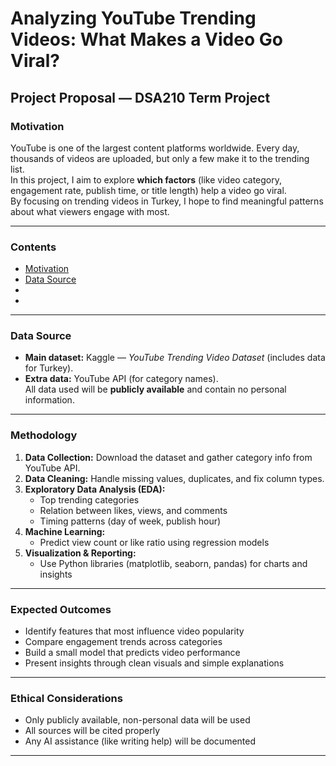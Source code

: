 # Analyzing YouTube Trending Videos: What Makes a Video Go Viral?
## Project Proposal — DSA210 Term Project

### Motivation  
YouTube is one of the largest content platforms worldwide. Every day, thousands of videos are uploaded, but only a few make it to the trending list.  
In this project, I aim to explore **which factors** (like video category, engagement rate, publish time, or title length) help a video go viral.  
By focusing on trending videos in Turkey, I hope to find meaningful patterns about what viewers engage with most.

---

### Contents
- [Motivation](#motivation)
- [Data Source](#data-source)
- 
- 
---
### Data Source  
- **Main dataset:** Kaggle — *YouTube Trending Video Dataset* (includes data for Turkey).  
- **Extra data:** YouTube API (for category names).  
All data used will be **publicly available** and contain no personal information.

---

### Methodology  
1. **Data Collection:** Download the dataset and gather category info from YouTube API.  
2. **Data Cleaning:** Handle missing values, duplicates, and fix column types.  
3. **Exploratory Data Analysis (EDA):**  
   - Top trending categories  
   - Relation between likes, views, and comments  
   - Timing patterns (day of week, publish hour)  
4. **Machine Learning:**  
   - Predict view count or like ratio using regression models  
5. **Visualization & Reporting:**  
   - Use Python libraries (matplotlib, seaborn, pandas) for charts and insights  

---

### Expected Outcomes  
- Identify features that most influence video popularity  
- Compare engagement trends across categories  
- Build a small model that predicts video performance  
- Present insights through clean visuals and simple explanations  

---

### Ethical Considerations  
- Only publicly available, non-personal data will be used  
- All sources will be cited properly  
- Any AI assistance (like writing help) will be documented  

---



